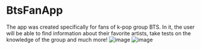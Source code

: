 # BtsFanApp
The app was created specifically for fans of k-pop group BTS. In it, the user will be able to find information about their favorite artists, take tests on the knowledge of the group and much more!
![image](https://github.com/davidUtr/BtsFanApp/assets/139981374/557ff6bb-cb6d-48cd-ab2d-bc2892637db7)
![image](https://github.com/davidUtr/BtsFanApp/assets/139981374/8656afd6-610a-47b6-bdb6-e8656fd757b3)
